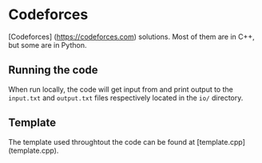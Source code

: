 # Codeforces
[Codeforces] (https://codeforces.com) solutions. Most of them are in C++, but some are in Python.
 
 ## Running the code
 When run locally, the code will get input from and print output to the `input.txt` and `output.txt` files respectively located in the `io/` directory.
 
 ## Template
 The template used throughtout the code can be found at [template.cpp] (template.cpp).
